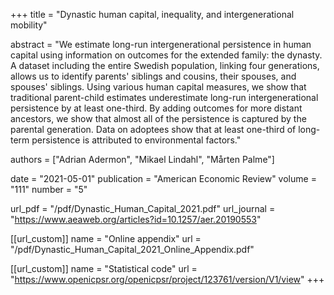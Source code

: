 +++
title = "Dynastic human capital, inequality, and intergenerational mobility"

abstract = "We estimate long-run intergenerational persistence in human capital using information on outcomes for the extended family: the dynasty. A dataset including the entire Swedish population, linking four generations, allows us to identify parents' siblings and cousins, their spouses, and spouses' siblings. Using various human capital measures, we show that traditional parent-child estimates underestimate long-run intergenerational persistence by at least one-third. By adding outcomes for more distant ancestors, we show that almost all of the persistence is captured by the parental generation. Data on adoptees show that at least one-third of long-term persistence is attributed to environmental factors."

authors = ["Adrian Adermon", "Mikael Lindahl", "Mårten Palme"]

date = "2021-05-01"
publication = "American Economic Review"
volume = "111"
number = "5"

url_pdf = "/pdf/Dynastic_Human_Capital_2021.pdf"
url_journal = "https://www.aeaweb.org/articles?id=10.1257/aer.20190553"

[[url_custom]]
name = "Online appendix"
url = "/pdf/Dynastic_Human_Capital_2021_Online_Appendix.pdf"

[[url_custom]]
name = "Statistical code"
url = "https://www.openicpsr.org/openicpsr/project/123761/version/V1/view"
+++
